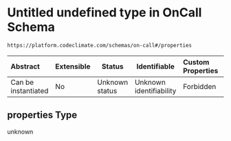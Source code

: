 # Untitled undefined type in OnCall Schema

```txt
https://platform.codeclimate.com/schemas/on-call#/properties
```




| Abstract            | Extensible | Status         | Identifiable            | Custom Properties | Additional Properties | Access Restrictions | Defined In                                                                           |
| :------------------ | ---------- | -------------- | ----------------------- | :---------------- | --------------------- | ------------------- | ------------------------------------------------------------------------------------ |
| Can be instantiated | No         | Unknown status | Unknown identifiability | Forbidden         | Allowed               | none                | [OnCall.schema.json\*](../../spec/schemas/OnCall.schema.json "open original schema") |

## properties Type

unknown
